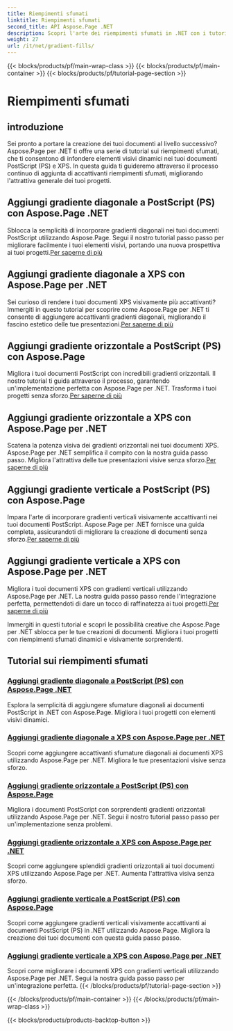 ```yaml
---
title: Riempimenti sfumati
linktitle: Riempimenti sfumati
second_title: API Aspose.Page .NET
description: Scopri l'arte dei riempimenti sfumati in .NET con i tutorial Aspose.Page. Migliora i tuoi progetti senza sforzo aggiungi accattivanti sfumature diagonali, orizzontali e verticali.
weight: 27
url: /it/net/gradient-fills/
---
```


{{< blocks/products/pf/main-wrap-class >}}
{{< blocks/products/pf/main-container >}}
{{< blocks/products/pf/tutorial-page-section >}}

# Riempimenti sfumati


## introduzione

Sei pronto a portare la creazione dei tuoi documenti al livello successivo? Aspose.Page per .NET ti offre una serie di tutorial sui riempimenti sfumati, che ti consentono di infondere elementi visivi dinamici nei tuoi documenti PostScript (PS) e XPS. In questa guida ti guideremo attraverso il processo continuo di aggiunta di accattivanti riempimenti sfumati, migliorando l'attrattiva generale dei tuoi progetti.

## Aggiungi gradiente diagonale a PostScript (PS) con Aspose.Page .NET

 Sblocca la semplicità di incorporare gradienti diagonali nei tuoi documenti PostScript utilizzando Aspose.Page. Segui il nostro tutorial passo passo per migliorare facilmente i tuoi elementi visivi, portando una nuova prospettiva ai tuoi progetti.[Per saperne di più](./add-diagonal-gradient-to-postscript-ps/)

## Aggiungi gradiente diagonale a XPS con Aspose.Page per .NET

 Sei curioso di rendere i tuoi documenti XPS visivamente più accattivanti? Immergiti in questo tutorial per scoprire come Aspose.Page per .NET ti consente di aggiungere accattivanti gradienti diagonali, migliorando il fascino estetico delle tue presentazioni.[Per saperne di più](./add-diagonal-gradient-to-xps/)

## Aggiungi gradiente orizzontale a PostScript (PS) con Aspose.Page

 Migliora i tuoi documenti PostScript con incredibili gradienti orizzontali. Il nostro tutorial ti guida attraverso il processo, garantendo un'implementazione perfetta con Aspose.Page per .NET. Trasforma i tuoi progetti senza sforzo.[Per saperne di più](./add-horizontal-gradient-to-postscript-ps/)

## Aggiungi gradiente orizzontale a XPS con Aspose.Page per .NET

 Scatena la potenza visiva dei gradienti orizzontali nei tuoi documenti XPS. Aspose.Page per .NET semplifica il compito con la nostra guida passo passo. Migliora l'attrattiva delle tue presentazioni visive senza sforzo.[Per saperne di più](./add-horizontal-gradient-to-xps/)

## Aggiungi gradiente verticale a PostScript (PS) con Aspose.Page

 Impara l'arte di incorporare gradienti verticali visivamente accattivanti nei tuoi documenti PostScript. Aspose.Page per .NET fornisce una guida completa, assicurandoti di migliorare la creazione di documenti senza sforzo.[Per saperne di più](./add-vertical-gradient-to-postscript-ps/)

## Aggiungi gradiente verticale a XPS con Aspose.Page per .NET
Migliora i tuoi documenti XPS con gradienti verticali utilizzando Aspose.Page per .NET. La nostra guida passo passo rende l'integrazione perfetta, permettendoti di dare un tocco di raffinatezza ai tuoi progetti.[Per saperne di più](./add-vertical-gradient-to-xps/)

Immergiti in questi tutorial e scopri le possibilità creative che Aspose.Page per .NET sblocca per le tue creazioni di documenti. Migliora i tuoi progetti con riempimenti sfumati dinamici e visivamente sorprendenti.
## Tutorial sui riempimenti sfumati
### [Aggiungi gradiente diagonale a PostScript (PS) con Aspose.Page .NET](./add-diagonal-gradient-to-postscript-ps/)
Esplora la semplicità di aggiungere sfumature diagonali ai documenti PostScript in .NET con Aspose.Page. Migliora i tuoi progetti con elementi visivi dinamici.
### [Aggiungi gradiente diagonale a XPS con Aspose.Page per .NET](./add-diagonal-gradient-to-xps/)
Scopri come aggiungere accattivanti sfumature diagonali ai documenti XPS utilizzando Aspose.Page per .NET. Migliora le tue presentazioni visive senza sforzo.
### [Aggiungi gradiente orizzontale a PostScript (PS) con Aspose.Page](./add-horizontal-gradient-to-postscript-ps/)
Migliora i documenti PostScript con sorprendenti gradienti orizzontali utilizzando Aspose.Page per .NET. Segui il nostro tutorial passo passo per un'implementazione senza problemi.
### [Aggiungi gradiente orizzontale a XPS con Aspose.Page per .NET](./add-horizontal-gradient-to-xps/)
Scopri come aggiungere splendidi gradienti orizzontali ai tuoi documenti XPS utilizzando Aspose.Page per .NET. Aumenta l'attrattiva visiva senza sforzo.
### [Aggiungi gradiente verticale a PostScript (PS) con Aspose.Page](./add-vertical-gradient-to-postscript-ps/)
Scopri come aggiungere gradienti verticali visivamente accattivanti ai documenti PostScript (PS) in .NET utilizzando Aspose.Page. Migliora la creazione dei tuoi documenti con questa guida passo passo.
### [Aggiungi gradiente verticale a XPS con Aspose.Page per .NET](./add-vertical-gradient-to-xps/)
Scopri come migliorare i documenti XPS con gradienti verticali utilizzando Aspose.Page per .NET. Segui la nostra guida passo passo per un'integrazione perfetta.
{{< /blocks/products/pf/tutorial-page-section >}}

{{< /blocks/products/pf/main-container >}}
{{< /blocks/products/pf/main-wrap-class >}}

{{< blocks/products/products-backtop-button >}}
